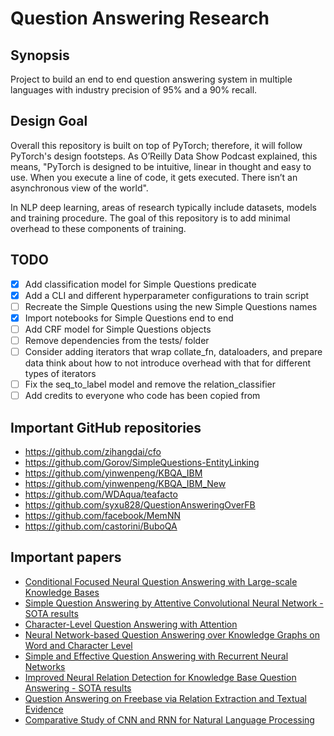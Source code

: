 # Question Answering Research

## Synopsis

Project to build an end to end question answering system in multiple languages with industry
precision of 95% and a 90% recall. 

## Design Goal

Overall this repository is built on top of PyTorch; therefore, it will follow PyTorch's design
footsteps. As O’Reilly Data Show Podcast explained, this means, "PyTorch is designed to be
intuitive, linear in thought and easy to use. When you execute a line of code, it gets executed.
There isn’t an asynchronous view of the world".

In NLP deep learning, areas of research typically include datasets, models and training procedure.
The goal of this repository is to add minimal overhead to these components of training.

## TODO

- [x] Add classification model for Simple Questions predicate
- [x] Add a CLI and different hyperparameter configurations to train script
- [ ] Recreate the Simple Questions using the new Simple Questions names
- [x] Import notebooks for Simple Questions end to end
- [ ] Add CRF model for Simple Questions objects
- [ ] Remove dependencies from the tests/ folder 
- [ ] Consider adding iterators that wrap collate_fn, dataloaders, and prepare data think about
      how to not introduce overhead with that for different types of iterators
- [ ] Fix the seq_to_label model and remove the relation_classifier
- [ ] Add credits to everyone who code has been copied from

## Important GitHub repositories
- https://github.com/zihangdai/cfo
- https://github.com/Gorov/SimpleQuestions-EntityLinking
- https://github.com/yinwenpeng/KBQA_IBM
- https://github.com/yinwenpeng/KBQA_IBM_New
- https://github.com/WDAqua/teafacto
- https://github.com/syxu828/QuestionAnsweringOverFB
- https://github.com/facebook/MemNN
- https://github.com/castorini/BuboQA


## Important papers
- [Conditional Focused Neural Question Answering with Large-scale Knowledge Bases](https://www.aclweb.org/anthology/P/P16/P16-1076.pdf)
- [Simple Question Answering by Attentive Convolutional Neural Network - SOTA results](https://arxiv.org/abs/1606.03391)
- [Character-Level Question Answering with Attention](https://arxiv.org/abs/1604.00727)
- [Neural Network-based Question Answering over Knowledge Graphs on Word and Character Level](http://jens-lehmann.org/files/2017/www_nn_factoid_qa.pdf)
- [Simple and Effective Question Answering with Recurrent Neural Networks](https://arxiv.org/abs/1606.05029)
- [Improved Neural Relation Detection for Knowledge Base Question Answering - SOTA results](https://arxiv.org/pdf/1704.06194.pdf)
- [Question Answering on Freebase via Relation Extraction and Textual Evidence](https://arxiv.org/abs/1603.00957)
- [Comparative Study of CNN and RNN for Natural Language Processing](https://arxiv.org/abs/1702.01923)

